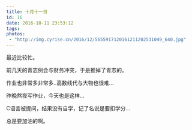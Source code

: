 ```yaml
---
title: 十月十一日
id: 16
date: 2016-10-11 23:53:12
tags:
photos:
 - "http://img.cyrise.cn/2016/12/5655917120161211202531049_640.jpg"
---
```


最近比较忙。

前几天的青志例会与财务冲突，于是推掉了青志的。

作业也非常多非常多..高数线代与大物也很难...

昨晚熬夜写作业，今天也是这样...

C语言被提问，结果没有自学，记了名说是要扣学分...

总是要加油的啊。
